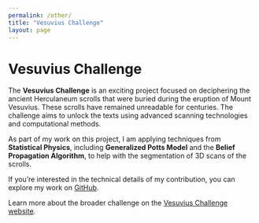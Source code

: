 ```yaml
---
permalink: /other/
title: "Vesuvius Challenge"
layout: page
---
```


# Vesuvius Challenge

The **Vesuvius Challenge** is an exciting project focused on deciphering the ancient Herculaneum scrolls that were buried during the eruption of Mount Vesuvius. These scrolls have remained unreadable for centuries. The challenge aims to unlock the texts using advanced scanning technologies and computational methods.

As part of my work on this project, I am applying techniques from **Statistical Physics**, including **Generalized Potts Model** and the **Belief Propagation Algorithm**, to help with the segmentation of 3D scans of the scrolls. 

If you’re interested in the technical details of my contribution, you can explore my work on [GitHub](https://github.com/francescomori/ThaumatoAnakalyptor/tree/main/ThaumatoAnakalyptor/BP_node_deactivation).

Learn more about the broader challenge on the [Vesuvius Challenge website](https://scrollprize.org).